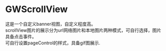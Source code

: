 # GWScrollView
这是一个自定义banner视图，自定义程度高。   
scrollView图片的展示分为url网络图片和本地图片两种模式，可自行选择，图片具备点击事件。    
可自行设置pageControl的样式，具备gif图展示.  
